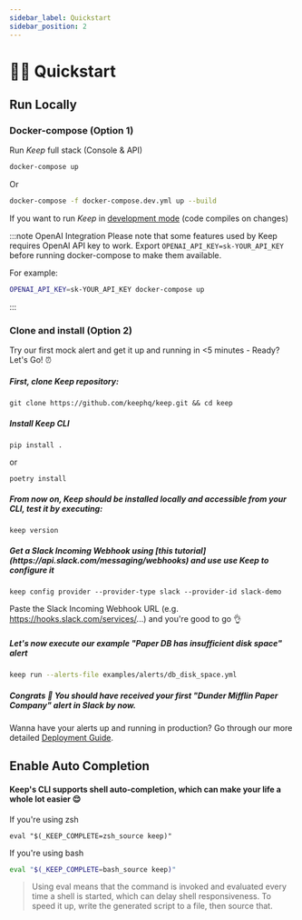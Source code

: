```yaml
---
sidebar_label: Quickstart
sidebar_position: 2
---
```


# 🏃‍♀️ Quickstart

## Run Locally

### Docker-compose (Option 1)

Run *Keep* full stack (Console & API)
```bash
docker-compose up
```
Or
```bash
docker-compose -f docker-compose.dev.yml up --build
```
If you want to run *Keep* in [development mode](https://development-mode-url) (code compiles on changes)

:::note OpenAI Integration
Please note that some features used by Keep requires OpenAI API key to work.
Export `OPENAI_API_KEY=sk-YOUR_API_KEY` before running docker-compose to make them available.

For example:
```bash
OPENAI_API_KEY=sk-YOUR_API_KEY docker-compose up
```
:::

### Clone and install (Option 2)
Try our first mock alert and get it up and running in <5 minutes - Ready? Let's Go! ⏰

<h5>First, clone Keep repository:</h5>

```shell
git clone https://github.com/keephq/keep.git && cd keep
```

<h5>Install Keep CLI</h5>

```shell
pip install .
```
or
```shell
poetry install
```

<h5>From now on, Keep should be installed locally and accessible from your CLI, test it by executing:</h5>

```
keep version
```

<h5>Get a Slack Incoming Webhook using [this tutorial](https://api.slack.com/messaging/webhooks) and use use Keep to configure it</h5>

```
keep config provider --provider-type slack --provider-id slack-demo
```
Paste the Slack Incoming Webhook URL (e.g. https://hooks.slack.com/services/...) and you're good to go 👌

<h5>Let's now execute our example "Paper DB has insufficient disk space" alert</h5>

```bash
keep run --alerts-file examples/alerts/db_disk_space.yml
```

<h5>Congrats 🥳 You should have received your first "Dunder Mifflin Paper Company" alert in Slack by now.</h5>

Wanna have your alerts up and running in production? Go through our more detailed [Deployment Guide](https://keephq.wiki/deployment).

## Enable Auto Completion

<h4>Keep's CLI supports shell auto-completion, which can make your life a whole lot easier 😌</h4>

If you're using zsh
```shell title=~/.zshrc
eval "$(_KEEP_COMPLETE=zsh_source keep)"
```


If you're using bash
```bash title=~/.bashrc
eval "$(_KEEP_COMPLETE=bash_source keep)"
```


> Using eval means that the command is invoked and evaluated every time a shell is started, which can delay shell responsiveness. To speed it up, write the generated script to a file, then source that.
